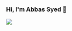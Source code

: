 ### Hi, I'm Abbas Syed :wave:

<picture>
  <source
    srcset="https://github-readme-stats.vercel.app/api?username=AbbasHussainSyed&show_icons=true&theme=dark&count_private=true"
    media="(prefers-color-scheme: dark)"
  />
  <source
    srcset="https://github-readme-stats.vercel.app/api?username=AbbasHussainSyed&show_icons=true&count_private=true"
    media="(prefers-color-scheme: light), (prefers-color-scheme: no-preference)"
  />
  <img src="https://github-readme-stats.vercel.app/api?username=AbbasHussainSyed&show_icons=true&count_private=true" />
</picture>
